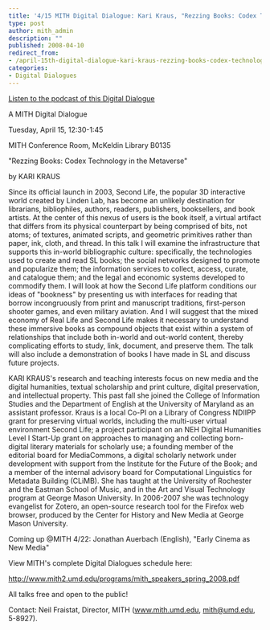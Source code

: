 ```yaml
---
title: '4/15 MITH Digital Dialogue: Kari Kraus, "Rezzing Books: Codex Technology in the Metaverse"'
type: post
author: mith_admin
description: ""
published: 2008-04-10
redirect_from: 
- /april-15th-digital-dialogue-kari-kraus-rezzing-books-codex-technology-in-the-metaverse/
categories:
- Digital Dialogues
---
```

[Listen to the podcast of this Digital Dialogue](http://web.archive.org/web/20131230203536/http://mith.umd.edu/programs/digitaldialogue/mp3/kraus.mp3)

A MITH Digital Dialogue

Tuesday, April 15, 12:30-1:45

MITH Conference Room, McKeldin Library B0135

"Rezzing Books: Codex Technology in the Metaverse"

by KARI KRAUS

Since its official launch in 2003, Second Life, the popular 3D interactive world created by Linden Lab, has become an unlikely destination for librarians, bibliophiles, authors, readers, publishers, booksellers, and book artists. At the center of this nexus of users is the book itself, a virtual artifact that differs from its physical counterpart by being comprised of bits, not atoms; of textures, animated scripts, and geometric primitives rather than paper, ink, cloth, and thread. In this talk I will examine the infrastructure that supports this in-world bibliographic culture: specifically, the technologies used to create and read SL books; the social networks designed to promote and popularize them; the information services to collect, access, curate, and catalogue them; and the legal and economic systems developed to commodify them. I will look at how the Second Life platform conditions our ideas of "bookness" by presenting us with interfaces for reading that borrow incongruously from print and manuscript traditions, first-person shooter games, and even military aviation. And I will suggest that the mixed economy of Real Life and Second Life makes it necessary to understand these immersive books as compound objects that exist within a system of relationships that include both in-world and out-world content, thereby complicating efforts to study, link, document, and preserve them. The talk will also include a demonstration of books I have made in SL and discuss future projects.

KARI KRAUS's research and teaching interests focus on new media and the digital humanities, textual scholarship and print culture, digital preservation, and intellectual property. This past fall she joined the College of Information Studies and the Department of English at the University of Maryland as an assistant professor. Kraus is a local Co-PI on a Library of Congress NDIIPP grant for preserving virtual worlds, including the multi-user virtual environment Second Life; a project participant on an NEH Digital Humanities Level I Start-Up grant on approaches to managing and collecting born-digital literary materials for scholarly use; a founding member of the editorial board for MediaCommons, a digital scholarly network under development with support from the Institute for the Future of the Book; and a member of the internal advisory board for Computational Linguistics for Metadata Building (CLiMB). She has taught at the University of Rochester and the Eastman School of Music, and in the Art and Visual Technology program at George Mason University. In 2006-2007 she was technology evangelist for Zotero, an open-source research tool for the Firefox web browser, produced by the Center for History and New Media at George Mason University.

Coming up @MITH 4/22: Jonathan Auerbach (English), "Early Cinema as New Media"

View MITH's complete Digital Dialogues schedule here:

http://www.mith2.umd.edu/programs/mith_speakers_spring_2008.pdf

All talks free and open to the public!

Contact: Neil Fraistat, Director, MITH (www.mith.umd.edu, mith@umd.edu, 5-8927).
